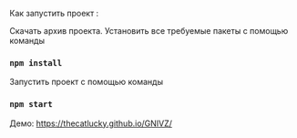Как запустить проект :

Скачать архив проекта.
Установить все требуемые пакеты с помощью команды
### `npm install`
Запустить проект с помощью команды
### `npm start`

Демо: 
https://thecatlucky.github.io/GNIVZ/


